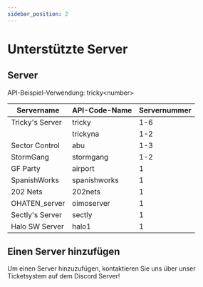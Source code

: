 ```yaml
---
sidebar_position: 2
---
```


# Unterstützte Server

## Server
API-Beispiel-Verwendung: <span class="code-text">tricky&lt;number&gt;</span>

| Servername      | API-Code-Name | Servernummer |
| --------------- | ------------- | ------------ |
| Tricky's Server | tricky        | 1-6          |
|                 | trickyna      | 1-2          |
| Sector Control  | abu           | 1-3          |
| StormGang       | stormgang     | 1-2          |
| GF Party        | airport       | 1            |
| SpanishWorks    | spanishworks  | 1            |
| 202 Nets        | 202nets       | 1            |
| OHATEN_server   | oimoserver    | 1            |
| Sectly's Server | sectly        | 1            |
| Halo SW Server  | halo1         | 1            |

## Einen Server hinzufügen
Um einen Server hinzuzufügen, kontaktieren Sie uns über unser Ticketsystem auf dem Discord Server!